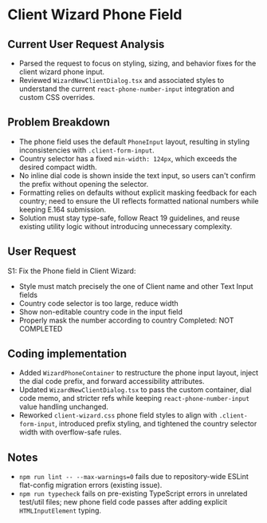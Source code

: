 # Client Wizard Phone Field

## Current User Request Analysis
- Parsed the request to focus on styling, sizing, and behavior fixes for the client wizard phone input.
- Reviewed `WizardNewClientDialog.tsx` and associated styles to understand the current `react-phone-number-input` integration and custom CSS overrides.

## Problem Breakdown
- The phone field uses the default `PhoneInput` layout, resulting in styling inconsistencies with `.client-form-input`.
- Country selector has a fixed `min-width: 124px`, which exceeds the desired compact width.
- No inline dial code is shown inside the text input, so users can't confirm the prefix without opening the selector.
- Formatting relies on defaults without explicit masking feedback for each country; need to ensure the UI reflects formatted national numbers while keeping E.164 submission.
- Solution must stay type-safe, follow React 19 guidelines, and reuse existing utility logic without introducing unnecessary complexity.

## User Request
S1: Fix the Phone field in Client Wizard:
- Style must match precisely the one of Client name and other Text Input fields
- Country code selector is too large, reduce width
- Show non-editable country code in the input field
- Properly mask the number according to country
Completed: NOT COMPLETED

## Coding implementation
- Added `WizardPhoneContainer` to restructure the phone input layout, inject the dial code prefix, and forward accessibility attributes.
- Updated `WizardNewClientDialog.tsx` to pass the custom container, dial code memo, and stricter refs while keeping `react-phone-number-input` value handling unchanged.
- Reworked `client-wizard.css` phone field styles to align with `.client-form-input`, introduced prefix styling, and tightened the country selector width with overflow-safe rules.

## Notes
- `npm run lint -- --max-warnings=0` fails due to repository-wide ESLint flat-config migration errors (existing issue).
- `npm run typecheck` fails on pre-existing TypeScript errors in unrelated test/util files; new phone field code passes after adding explicit `HTMLInputElement` typing.
